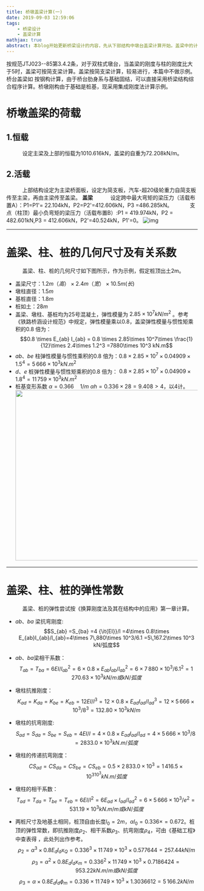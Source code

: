 ```yaml
---
title: 桥墩盖梁计算(一)
date: 2019-09-03 12:59:06
tags:  
	- 桥梁设计
	- 盖梁计算
mathjax: true
abstract: 本blog开始更新桥梁设计的内容，先从下部结构中墩台盖梁计算开始。盖梁中的计算比较粗犷，主要参考《JTJ023--85》(85铁路规范)、《连续桥面简支梁桥墩台计算实例》、《换算刚度法及其在结构中的应用》等书籍。
---
```

按规范JTJ023--85第3.4.2条，对于双柱式墩台，当盖梁的刚度与柱的刚度比大于5时，盖梁可按简支梁计算。盖梁按简支梁计算，较易进行，本篇中不做示例。
桥台盖梁如    按钢构计算，由于桥台肋身系与基础固结，可以直接采用桥梁结构综合程序计算。桥墩刚构由于基础是桩基，现采用集成刚度法计算示例。
<!-- more -->
# 桥墩盖梁的荷载
## 1.恒载
&ensp;&ensp;&ensp;&ensp;&ensp;&ensp;设定主梁及上部的恒载为1010.616kN，盖梁的自重为72.208kN/m。
## 2.活载
&ensp;&ensp;&ensp;&ensp;&ensp;&ensp;上部结构设定为主梁桥面板，设定为简支板，汽车-超20级轮重力自简支板传至主梁，再由主梁传至盖梁。
**盖梁**
&ensp;&ensp;&ensp;&ensp;&ensp;&ensp;设定跨中最大弯矩的梁压力（活载布置A）：P1=P1'= 22.104kN，P2=P2'=412.606kN，P3 =486.285kN。
&ensp;&ensp;&ensp;&ensp;&ensp;&ensp;支点（柱顶）最小负弯矩的梁压力（活载布置B）:P1 = 419.974kN，P2 = 482.601kN,P3 = 412.606kN，P2'=40.524kN，P1'=0。
![img](https://upload.cc/i1/2019/08/25/QLmjek.png)

------------------------
# 盖梁、柱、桩的几何尺寸及有关系数
&ensp;&ensp;&ensp;&ensp;&ensp;&ensp;盖梁、柱、桩的几何尺寸如下图所示，作为示例，假定桩顶出土2m。
* 盖梁尺寸：$1.2m（高）\times 2.4m（宽）\times 10.5m(长)$
* 墩柱直径：$1.5m$
* 基桩直径：$1.8m$
* 桩如土：$28m$
* 盖梁、墩柱、基桩均为25号混凝土，弹性模量为 
$2.85 \times 10^7 kN/m^2$ 。参考《铁路桥涵设计规范》中规定，弹性模量乘以0.8，盖梁弹性模量与惯性矩乘积的$0.8$ 倍为：$$0.8 \times E_{ab} I_{ab} = 0.8 \times 2.85\times 10^7\times \frac{1}{12}\times 2.4\times 1.2^3 =7880\times 10^3 kN.m$$
* $ab、be$ 柱弹性模量与惯性乘积的$0.8$ 倍为：$0.8\times2.85\times 10^7\times 0.04909\times1.5^4=5\,666\times 10^3kN.m^2$
* $d、e$ 桩弹性模量与惯性矩乘积的$0.8$ 倍为： $0.8\times2.85\times 10^7\times 0.04909\times1.8^4=11\,759\times 10^3kN.m^2$
* 桩基变形系数  $\alpha =0.366 \quad  1/m$
   $\alpha h=0.336\times 28 =9.408>4$，以4计。
  <img src="Snipaste_2019-09-04_10-04-30.png" width = "800" height = "450">

------------------------------
# 盖梁、柱、桩的弹性常数
&ensp;&ensp;&ensp;&ensp;&ensp;&ensp;盖梁、桩的弹性尝试按《换算刚度法及其在结构中的应用》第一章计算。
* $ab、ba$ 梁抗弯刚度:
$$S_{ab} =S_{ba} =4 {\it{EI}}/l =4\times 0.8\times E_{ab}I_{ab}/l_{ab}=4\times 7\,880\times 10^3/6.1 =5\,167.2\times 10^3 kN/弧度$$
* $ab、ba$梁相干系数：
$$
T_{ab}=T_{ba} =6EI/l_{ab}^2 = 6\times 0.8\times E_{ab}I_{ab}/l_{ab}^2
 =6\times 7\,880\times 10^3/6.1^2 = 1\,270.63\times 10^3 kN/m 或kN/弧度
 $$

* 墩柱抗推刚度：
  $$
  K_{ad} = K_{da} =K_{be} = K_{eb} =12EI/l^3=12\times 0.8\times E_{ad}I_{ad}/l_{ad}^3 = 12\times 5\,666\times 10^3/8^3 =132.80\times10^3 kN/m
  $$
* 墩柱的抗弯刚度:
$$S_{ad} = S_{da}=S_{be} = S_{eb} = 4EI/l = 4\times 0.8 \times E_{ad}I_{ad}/l_{ad} = 4\times 5\,666\times 10^3/8 = 2833.0\times 10^3 kN.m/弧度$$
* 墩柱的传递抗弯刚度：
$$
CS_{ad} =CS_{da} =CS_{be} =CS_{eb} = 0.5\times 2\,833.0\times 10^3 =1\,416.5\times 10^310^3 kN.m/弧度
$$
* 墩柱的相干系数：
$$
T_{ad} =T_{da} =T_{be} = T_{eb} = 6EI/l^2 =6E_{ad}\times I_{ad}/l_{ad}^2 = 6\times 5\,666\times 10^3/e^2 = 531.19\times 10^3 kN.m/m 或kN/弧度
$$
* 两桩尺寸及地基土相同，桩顶自由长度$l_0=2m$，$\alpha l_0=0.336\times =0.672$。桩顶的弹性常数，即抗推刚度$\rho_2$、相干系数$\rho_3$、抗弯刚度$\rho_4$，可由《基础工程》中查表得 ，此处列出作参考。
$$
\rho_2 = \alpha^3\times 0.8E_{d}I_{d}x_{Q} =0.336^3\times 11\,749\times 10^3\times 0.577644 = 257.44kN/m
$$
$$
\rho_3 = \alpha^2\times 0.8E_{d}I_{d}x_{m} =0.336^2 \times 11\,749\times 10^3\times 0.7186424 = 953.22kN.m/m 或kN/弧度
$$
$$
\rho_3 = \alpha\times 0.8E_{d}I_{d}\phi_{m} =0.336 \times 11\,749\times 10^3\times 1.3036612 = 5\,166.2kN/m
$$









